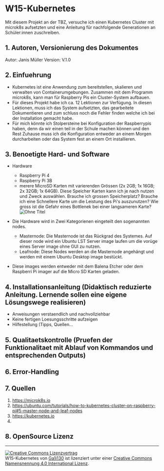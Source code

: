 # W15-Kubernetes
Mit diesem Projekt an der TBZ, versuche ich einen Kubernetes Cluster mit microk8s aufsetzten und eine Anleitung für nachfolgende Generationen an Schüler:innen zuschreiben.
## 1. Autoren, Versionierung des Dokumentes
Autor: Janis Müller
Version: V.1.0

## 2. Einfuehrung 
   - Kubernetes ist eine Anwendung zum bereitstellen, skalieren und verwalten von Containerumgebungen. Zusammen mit dem Programm microk8s, kann man für Raspberry Pis ein Cluster-System aufbauen.
   - Für dieses Projekt habe ich ca. 12 Lektionen zur Verfügung. In diesen Lektionen, muss ich das System aufsetzten, das gearbeitete Dokumentieren und zum schluss noch die Fehler finden welche ich bei der Installation gemacht habe. 
   - Für mich könnte ich Stolpersteine bei Konfiguration der Raspberrypis haben, denn da wir einen teil in der Schule machen können und den Rest Zuhause muss ich die Konfiguration entweder an einem Morgen durcharbeiten oder das System fest an einem Ort installieren.

## 3. Benoetigte Hard- und Software
  - Hardware
   	- Raspberry Pi 4 
   	- Raspberry Pi 3B 
   	- merere MicroSD Karten mit varierenden Grössen (2x 2GB; 1x 16GB; 2x 32GB; 1x 64GB). Diese Speicher Karten kann ich je nach nutzen und Zweck auswählen. Brauche ich grossen Speicherplatz? Brauche ich eine Schnellere Karte um die Leistung des Pi's auszunutzen? Wie gross ist die Gefahr eines Bottlenek bei einer langsameren Karte?
![Ohne Titel](https://user-images.githubusercontent.com/63262820/138827765-5e85efd1-cb2e-4e70-8007-9993d56b79f7.png)

  - Die Hardware wird in Zwei Kategorienen eingeteilt den sogenannten nodes.
	- Masternode: Die Masternode ist das Rückgrad des Systemes. Auf dieser node wird ein Ubuntu LST Server image laufen um die vorüge eines Server image ohne GUI zu nutzen. 
	- Leafnode: Diese Nodes werden an die Masternode angehängt und werden mit einem Ubuntu Desktop image bestückt.
  - Diese images werden entweder mit dem Balena Etcher oder dem Raspberri Pi imager auf die Micro SD Karten geladen.

## 4. Installationsanleitung (Didaktisch reduzierte Anleitung. Lernende sollen eine eigene Lösungswege realisieren)
   - Anweisungen verstaendlich und nachvollziehbar
   - Keine fertigen Loesungsschritte aufzeigen
   - Hilfestellung (Tipps, Quellen...


## 5. Qualitaetskontrolle (Pruefen der Funktionalitaet mit Ablauf von Kommandos und entsprechenden Outputs)

## 6. Error-Handling 

## 7. Quellen

1. https://microk8s.io
2. https://ubuntu.com/tutorials/how-to-kubernetes-cluster-on-raspberry-pi#5-master-node-and-leaf-nodes
3. https://kubernetes.io
4. 

## 8. OpenSource Lizenz
****
<a rel="license" href="http://creativecommons.org/licenses/by/4.0/"><img alt="Creative Commons Lizenzvertrag" style="border-width:0" src="https://i.creativecommons.org/l/by/4.0/88x31.png" /></a><br /><span xmlns:dct="http://purl.org/dc/terms/" href="http://purl.org/dc/dcmitype/Text" property="dct:title" rel="dct:type">W15-Kubernetes</span> von <a xmlns:cc="http://creativecommons.org/ns#" href="https://github.com/Ga1i130/W15-Kubernetes/" property="cc:attributionName" rel="cc:attributionURL">Ga1i130</a> ist lizenziert unter einer <a rel="license" href="http://creativecommons.org/licenses/by/4.0/">Creative Commons Namensnennung 4.0 International Lizenz</a>.
